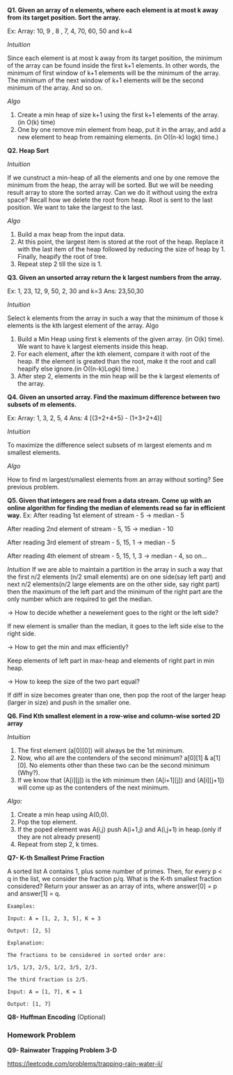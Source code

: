 **Q1. Given an array of n elements, where each element is at most k away from its target position. Sort the array.**

Ex: Array: 10, 9 , 8 , 7, 4, 70, 60, 50 and k=4 

_Intuition_

Since each element is at most k away from its target position, the minimum of the array can be found inside the first k+1 elements.
In other words, the minimum of first window of k+1 elements will be the minimum of the array. The minimum of the next window of k+1 elements will be the second minimum of the array. And so on. 

_Algo_

1) Create a min heap of size k+1 using the first k+1 elements of the array. (in O(k) time)
2) One by one remove min element from heap, put it in the array, and add a new element to heap from remaining elements. (in O((n-k) logk) time.)

**Q2. Heap Sort**

_Intuition_

If we cunstruct a min-heap of all the elements and one by one remove the minimum from the heap, the array will be sorted. But we will be needing result array to store the sorted array.
Can we do it without using the extra space? 
Recall how we delete the root from heap. Root is sent to the last position.
We want to take the largest to the last. 

_Algo_

1) Build a max heap from the input data.
2) At this point, the largest item is stored at the root of the heap. Replace it with the last item of the heap followed by reducing the size of heap by 1. Finally, heapify the root of tree.
3) Repeat step 2 till the size is 1.

**Q3. Given an unsorted array return the k largest numbers from the array.**

Ex: 1, 23, 12, 9, 50, 2, 30 and k=3 
Ans: 23,50,30 

_Intuition_

Select k elements from the array in such a way that the minimum of those k elements is the kth largest element of the array. 
Algo
1) Build a Min Heap using first k elements of the given array. (in O(k) time). We want to have k largest elements inside this heap.
2) For each element, after the kth element, compare it with root of the heap. If the element is greated than the root, make it the root and call heapify else ignore.(in O((n-k)Logk) time.)
3) After step 2, elements in the min heap will be the k largest elements of the array.

**Q4. Given an unsorted array. Find the maximum difference between two subsets of m elements.**

Ex: Array: 1, 3, 2, 5, 4 
Ans: 4 [(3+2+4+5) - (1+3+2+4)] 

_Intuition_

To maximize the difference select subsets of m largest elements and m smallest elements. 

_Algo_

How to find m largest/smallest elements from an array without sorting?
See previous problem.

**Q5. Given that integers are read from a data stream. Come up with an online algorithm for finding the median of elements read so far in efficient way.**
Ex: After reading 1st element of stream - 5 -> median - 5

After reading 2nd element of stream - 5, 15 -> median - 10

After reading 3rd element of stream - 5, 15, 1 -> median - 5

After reading 4th element of stream - 5, 15, 1, 3 -> median - 4, so on...

_Intuition_
If we are able to maintain a partition in the array in such a way that the first n/2 elements (n/2 small elements) are on one side(say left part) and next n/2 elements(n/2 large elements are on the other side, say right part) then the maximum of the left part and the minimum of the right part are the only number which are required to get the median. 

-> How to decide whether a newelement goes to the right or the left side? 

If new element is smaller than the median, it goes to the left side else to the right side.

-> How to get the min and max efficiently? 

Keep elements of left part in max-heap and elements of right part in min heap.

-> How to keep the size of the two part equal? 

If diff in size becomes greater than one, then pop the root of the larger heap (larger in size) and push in the smaller one.


**Q6. Find Kth smallest element in a row-wise and column-wise sorted 2D array**

_Intuition_

1) The first element (a[0][0]) will always be the 1st minimum.
2) Now, who all are the contenders of the second minimum? 
a[0][1] & a[1][0]. No elements other than these two can be the second minimum (Why?).
3) If we know that (A[i][j]) is the kth minimum then (A[i+1][j]) and (A[i][j+1]) will come up as the contenders of the next minimum.

_Algo:_

1) Create a min heap using A(0,0).
2) Pop the top element.
3) If the poped element was A(i,j) push A(i+1,j) and A(i,j+1) in heap.(only if they are not already present)
4) Repeat from step 2, k times.

**Q7- K-th Smallest Prime Fraction**

A sorted list A contains 1, plus some number of primes.  Then, for every p < q in the list, we consider the fraction p/q.
What is the K-th smallest fraction considered?  Return your answer as an array of ints, where answer[0] = p and answer[1] = q.

```
Examples:

Input: A = [1, 2, 3, 5], K = 3

Output: [2, 5]

Explanation:

The fractions to be considered in sorted order are:

1/5, 1/3, 2/5, 1/2, 3/5, 2/3.

The third fraction is 2/5.

Input: A = [1, 7], K = 1

Output: [1, 7]
```

**Q8- Huffman Encoding** (Optional)


### Homework Problem

**Q9- Rainwater Trapping Problem 3-D**

https://leetcode.com/problems/trapping-rain-water-ii/
